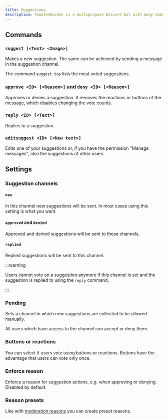 ```yaml
---
title: Suggestions
description: TomatenKuchen is a multipurpose Discord bot with many common and innovative features for your server. Helps with the suggestion system.
---
```


## Commands

### `suggest [<Text> <Image>]`

Makes a new suggestion. The same can be achieved by sending a message in the suggestion channel.

The command `suggest top` lists the most voted suggestions.

### `approve <ID> [<Reason>]` and `deny <ID> [<Reason>]`

Approves or denies a suggestion. It removes the reactions or buttons of the message, which disables changing the vote counts.

### `reply <ID> [<Text>]`

Replies to a suggestion.

### `editsuggest <ID> [<New text>]`

Edits one of your suggestions or, if you have the permission "Manage messages", also the suggestions of other users.

## Settings

### Suggestion channels

#### `new`

In this channel new suggestions will be sent. In most cases using this setting is what you want.

#### `approved` and `denied`

Approved and denied suggestions will be sent to these channels.

#### `replied`

Replied suggestions will be sent to this channel.

:::warning

Users cannot vote on a suggestion anymore if this channel is set and the suggestion is replied to using the `reply` command.

:::

### Pending

Sets a channel in which new suggestions are collected to be allowed manually.

All users which have access to the channel can accept or deny them.

### Buttons or reactions

You can select if users vote using buttons or reactions. Buttons have the advantage that users can vote only once.

### Enforce reason

Enforce a reason for suggestion actions, e.g. when approving or denying. Disabled by default.

### Reason presets

Like with [moderation reasons](/category/moderation) you can create preset reasons.
